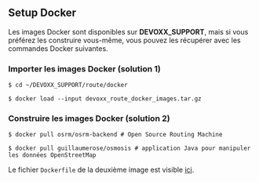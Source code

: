 ## Setup Docker

Les images Docker sont disponibles sur __DEVOXX_SUPPORT__, mais si vous préférez les construire vous-même, vous pouvez les récupérer avec les commandes Docker suivantes.

### Importer les images Docker (solution 1)
```
$ cd ~/DEVOXX_SUPPORT/route/docker

$ docker load --input devoxx_route_docker_images.tar.gz
```

### Construire les images Docker (solution 2)
```
$ docker pull osrm/osrm-backend # Open Source Routing Machine

$ docker pull guillaumerose/osmosis # application Java pour manipuler les données OpenStreetMap
```

Le fichier `Dockerfile` de la deuxième image est visible [ici](../tech/osmosis/Dockerfile).
